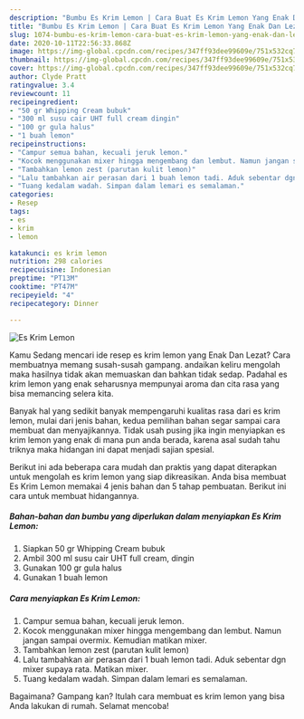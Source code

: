 ```yaml
---
description: "Bumbu Es Krim Lemon | Cara Buat Es Krim Lemon Yang Enak Dan Lezat"
title: "Bumbu Es Krim Lemon | Cara Buat Es Krim Lemon Yang Enak Dan Lezat"
slug: 1074-bumbu-es-krim-lemon-cara-buat-es-krim-lemon-yang-enak-dan-lezat
date: 2020-10-11T22:56:33.868Z
image: https://img-global.cpcdn.com/recipes/347ff93dee99609e/751x532cq70/es-krim-lemon-foto-resep-utama.jpg
thumbnail: https://img-global.cpcdn.com/recipes/347ff93dee99609e/751x532cq70/es-krim-lemon-foto-resep-utama.jpg
cover: https://img-global.cpcdn.com/recipes/347ff93dee99609e/751x532cq70/es-krim-lemon-foto-resep-utama.jpg
author: Clyde Pratt
ratingvalue: 3.4
reviewcount: 11
recipeingredient:
- "50 gr Whipping Cream bubuk"
- "300 ml susu cair UHT full cream dingin"
- "100 gr gula halus"
- "1 buah lemon"
recipeinstructions:
- "Campur semua bahan, kecuali jeruk lemon."
- "Kocok menggunakan mixer hingga mengembang dan lembut. Namun jangan sampai overmix. Kemudian matikan mixer."
- "Tambahkan lemon zest (parutan kulit lemon)"
- "Lalu tambahkan air perasan dari 1 buah lemon tadi. Aduk sebentar dgn mixer supaya rata. Matikan mixer."
- "Tuang kedalam wadah. Simpan dalam lemari es semalaman."
categories:
- Resep
tags:
- es
- krim
- lemon

katakunci: es krim lemon 
nutrition: 298 calories
recipecuisine: Indonesian
preptime: "PT13M"
cooktime: "PT47M"
recipeyield: "4"
recipecategory: Dinner

---
```



![Es Krim Lemon](https://img-global.cpcdn.com/recipes/347ff93dee99609e/751x532cq70/es-krim-lemon-foto-resep-utama.jpg)

Kamu Sedang mencari ide resep es krim lemon yang Enak Dan Lezat? Cara membuatnya memang susah-susah gampang. andaikan keliru mengolah maka hasilnya tidak akan memuaskan dan bahkan tidak sedap. Padahal es krim lemon yang enak seharusnya mempunyai aroma dan cita rasa yang bisa memancing selera kita.



Banyak hal yang sedikit banyak mempengaruhi kualitas rasa dari es krim lemon, mulai dari jenis bahan, kedua pemilihan bahan segar sampai cara membuat dan menyajikannya. Tidak usah pusing jika ingin menyiapkan es krim lemon yang enak di mana pun anda berada, karena asal sudah tahu triknya maka hidangan ini dapat menjadi sajian spesial.


Berikut ini ada beberapa cara mudah dan praktis yang dapat diterapkan untuk mengolah es krim lemon yang siap dikreasikan. Anda bisa membuat Es Krim Lemon memakai 4 jenis bahan dan 5 tahap pembuatan. Berikut ini cara untuk membuat hidangannya.

<!--inarticleads1-->

##### Bahan-bahan dan bumbu yang diperlukan dalam menyiapkan Es Krim Lemon:

1. Siapkan 50 gr Whipping Cream bubuk
1. Ambil 300 ml susu cair UHT full cream, dingin
1. Gunakan 100 gr gula halus
1. Gunakan 1 buah lemon




<!--inarticleads2-->

##### Cara menyiapkan Es Krim Lemon:

1. Campur semua bahan, kecuali jeruk lemon.
1. Kocok menggunakan mixer hingga mengembang dan lembut. Namun jangan sampai overmix. Kemudian matikan mixer.
1. Tambahkan lemon zest (parutan kulit lemon)
1. Lalu tambahkan air perasan dari 1 buah lemon tadi. Aduk sebentar dgn mixer supaya rata. Matikan mixer.
1. Tuang kedalam wadah. Simpan dalam lemari es semalaman.




Bagaimana? Gampang kan? Itulah cara membuat es krim lemon yang bisa Anda lakukan di rumah. Selamat mencoba!
